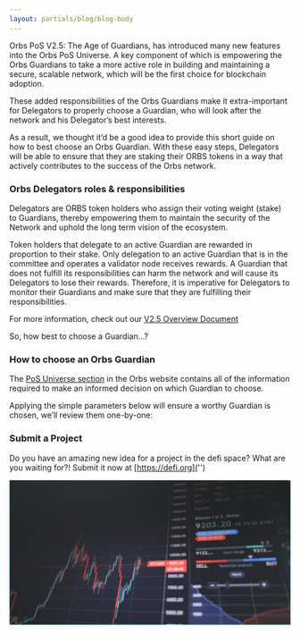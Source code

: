 ```yaml
---
layout: partials/blog/blog-body
---
```


Orbs PoS V2.5: The Age of Guardians, has introduced many new features into the Orbs PoS Universe. A key component of which is empowering the Orbs Guardians to take a more active role in building and maintaining a secure, scalable network, which will be the first choice for blockchain adoption.

These added responsibilities of the Orbs Guardians make it extra-important for Delegators to properly choose a Guardian, who will look after the network and his Delegator’s best interests.

As a result, we thought it’d be a good idea to provide this short guide on how to best choose an Orbs Guardian. With these easy steps, Delegators will be able to ensure that they are staking their ORBS tokens in a way that actively contributes to the success of the Orbs network.

### Orbs Delegators roles & responsibilities

Delegators are ORBS token holders who assign their voting weight (stake) to Guardians, thereby empowering them to maintain the security of the Network and uphold the long term vision of the ecosystem.

Token holders that delegate to an active Guardian are rewarded in proportion to their stake. Only delegation to an active Guardian that is in the committee and operates a validator node receives rewards. A Guardian that does not fulfill its responsibilities can harm the network and will cause its Delegators to lose their rewards. Therefore, it is imperative for Delegators to monitor their Guardians and make sure that they are fulfilling their responsibilities.

For more information, check out our [V2.5 Overview Document](https://www.orbs.com/white-papers/orbs-pos-v2-the-age-of-guardians/)

So, how best to choose a Guardian…?

### How to choose an Orbs Guardian

The [PoS Universe section](/pos-universe) in the Orbs website contains all of the information required to make an informed decision on which Guardian to choose.

Applying the simple parameters below will ensure a worthy Guardian is chosen, we’ll review them one-by-one:

### Submit a Project

Do you have an amazing new idea for a project in the defi space? What are you waiting for?! Submit it now at [https://defi.org]('')

![Tux, the Linux mascot](/assets/img/blog/blog1.jpg)
